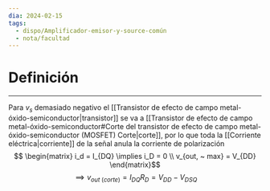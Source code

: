 ```yaml
---
dia: 2024-02-15
tags:
  - dispo/Amplificador-emisor-y-source-común
  - nota/facultad
---
```

# Definición
---
Para $v_s$ demasiado negativo el [[Transistor de efecto de campo metal-óxido-semiconductor|transistor]] se va a [[Transistor de efecto de campo metal-óxido-semiconductor#Corte del transistor de efecto de campo metal-óxido-semiconductor (MOSFET) Corte|corte]], por lo que toda la [[Corriente eléctrica|corriente]] de la señal anula la corriente de polarización $$ \begin{matrix} 
	i_d = I_{DQ} \implies i_D = 0 \\ 
	v_{out, ~ max} = V_{DD}
\end{matrix}$$ $$ \implies v_{out ~ (corte)} = I_{DQ} R_D = V_{DD} - V_{DSQ} $$
